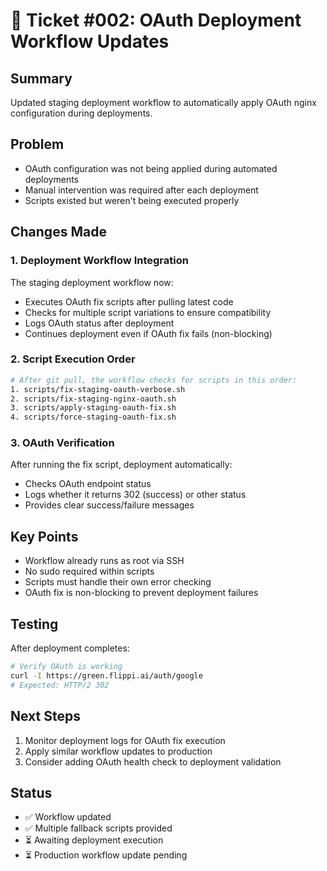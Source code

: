# 🎫 Ticket #002: OAuth Deployment Workflow Updates

## Summary
Updated staging deployment workflow to automatically apply OAuth nginx configuration during deployments.

## Problem
- OAuth configuration was not being applied during automated deployments
- Manual intervention was required after each deployment
- Scripts existed but weren't being executed properly

## Changes Made

### 1. Deployment Workflow Integration
The staging deployment workflow now:
- Executes OAuth fix scripts after pulling latest code
- Checks for multiple script variations to ensure compatibility
- Logs OAuth status after deployment
- Continues deployment even if OAuth fix fails (non-blocking)

### 2. Script Execution Order
```bash
# After git pull, the workflow checks for scripts in this order:
1. scripts/fix-staging-oauth-verbose.sh
2. scripts/fix-staging-nginx-oauth.sh
3. scripts/apply-staging-oauth-fix.sh
4. scripts/force-staging-oauth-fix.sh
```

### 3. OAuth Verification
After running the fix script, deployment automatically:
- Checks OAuth endpoint status
- Logs whether it returns 302 (success) or other status
- Provides clear success/failure messages

## Key Points
- Workflow already runs as root via SSH
- No sudo required within scripts
- Scripts must handle their own error checking
- OAuth fix is non-blocking to prevent deployment failures

## Testing
After deployment completes:
```bash
# Verify OAuth is working
curl -I https://green.flippi.ai/auth/google
# Expected: HTTP/2 302
```

## Next Steps
1. Monitor deployment logs for OAuth fix execution
2. Apply similar workflow updates to production
3. Consider adding OAuth health check to deployment validation

## Status
- ✅ Workflow updated
- ✅ Multiple fallback scripts provided
- ⏳ Awaiting deployment execution
- ⏳ Production workflow update pending